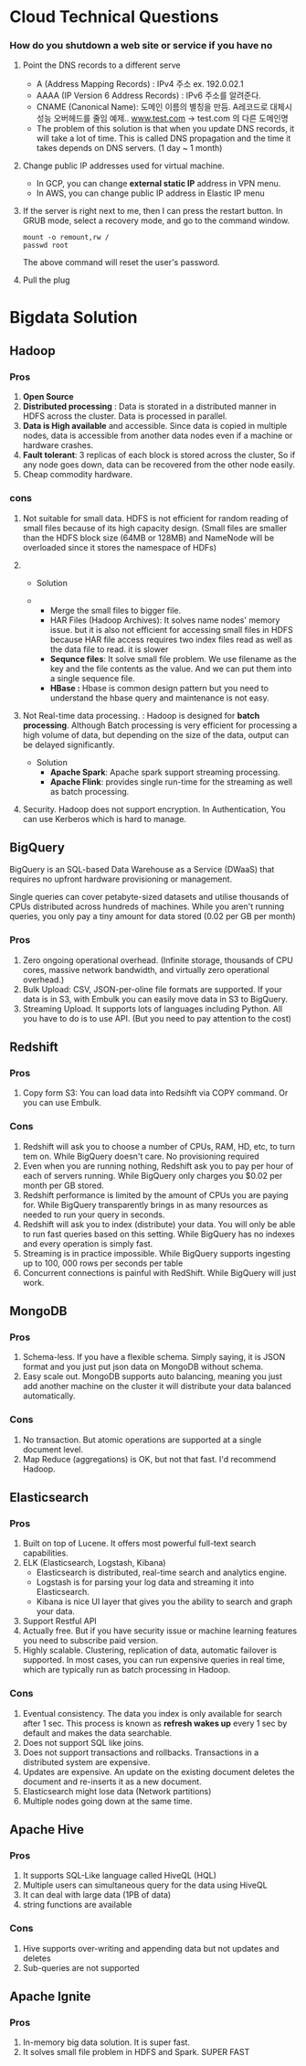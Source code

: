 # Cloud Technical Questions

### How do you shutdown a web site or service if you have no

1. Point the DNS records to a different serve

   - A (Address Mapping Records) : IPv4 주소 ex. 192.0.02.1
   - AAAA (IP Version 6 Address Records) : IPv6 주소를 알려준다.
   - CNAME (Canonical Name): 도메인 이름의 별칭을 만듬. A레코드로 대체시 성능 오버헤드를 줄임
     예제.. www.test.com -> test.com 의 다른 도메인명
   - The problem of this solution is that when you update DNS records, it will take a lot of time. 
     This is called DNS propagation and the time it takes depends on DNS servers. 
     (1 day ~ 1 month)

2. Change public IP addresses used for virtual machine. 

   - In GCP, you can change **external static IP** address in VPN menu. 
   - In AWS, you can change public IP address in Elastic IP menu

3. If the server is right next to me, then I can press the restart button. 
   In GRUB mode, select a recovery mode, and go to the command window. 

   ```
   mount -o remount,rw /
   passwd root
   ```

   The above command will reset the user's password. 

4. Pull the plug




# Bigdata Solution

## Hadoop

### Pros

1. **Open Source**
2. **Distributed processing** : Data is storated in a distributed manner in HDFS across the cluster. Data is processed in parallel. 
3. **Data is High available** and accessible. Since data is copied in multiple nodes, data is accessible from another data nodes even if a machine or hardware crashes. 
4. **Fault tolerant**: 3 replicas of each block is stored across the cluster, So if any node goes down, data can be recovered from the other node easily. 
5. Cheap commodity hardware. 

### cons

1. Not suitable for small data. HDFS is not efficient for random reading of small files because of its high capacity design. 
   (Small files are smaller than the HDFS block size (64MB or 128MB) and NameNode will be overloaded since it stores the namespace of HDFs)

1. - Solution

   - - Merge the small files to bigger file. 
     - HAR Files (Hadoop Archives): It solves name nodes' memory issue. but it is also not efficient for accessing small files in HDFS because HAR file access requires two index files read as well as the data file to read. it is slower
     - **Sequnce files**: It solve small file problem. We use filename as the key and the file contents as the value. And we can put them into a single sequence file. 
     - **HBase :** Hbase is common design pattern but you need to understand the hbase query and maintenance is not easy. 

2. Not Real-time data processing. : Hadoop is designed for **batch processing**. Although Batch processing is very efficient for processing a high volume of data, but depending on the size of the data, output can be delayed significantly. 

   - Solution
     - **Apache Spark**: Apache spark support streaming processing. 
     - **Apache Flink**: provides single run-time for the streaming as well as batch processing.

3. Security. Hadoop does not support encryption. 
   In Authentication, You can use Kerberos which is hard to manage. 



## BigQuery

BigQuery is an SQL-based Data Warehouse as a Service (DWaaS) that requires no upfront hardware provisioning or management. 

Single queries can cover petabyte-sized datasets and utilise thousands of CPUs distributed across hundreds of machines. While you aren't running queries, you only pay a tiny amount for data stored (0.02 per GB  per month)

### Pros

1. Zero ongoing operational overhead. (Infinite storage, thousands of CPU cores, massive network bandwidth, and virtually zero operational overhead.) 
2. Bulk Upload: CSV, JSON-per-oline file formats are supported. If your data is in S3, with Embulk you can easily move data in S3 to BigQuery. 
3. Streaming Upload. It supports lots of languages including Python. All you have to do is to use API. 
   (But you need to pay attention to the cost)



## Redshift

### Pros

1. Copy form S3: You can load data into Redsihft via COPY command. 
   Or you can use Embulk. 

### Cons

1. Redshift will ask you to choose a number of CPUs, RAM, HD, etc, to turn tem on. 
   While BigQuery doesn't care. No provisioning required
2. Even when you are running nothing, Redshift ask you to pay per hour of each of servers running. 
   While BigQuery only charges you $0.02 per month per GB stored. 
3. Redshift performance is limited by the amount of CPUs you are paying for.
   While BigQuery transparently brings in as many resources as needed to run your query in seconds. 
4. Redshift will ask you to index (distribute) your data. You will only be able to run fast queries based on this setting.
   While BigQuery has no indexes and every operation is simply fast. 
5. Streaming is in practice impossible. 
   While BigQuery supports ingesting up to 100, 000 rows per seconds per table 
6. Concurrent connections is painful with RedShift. 
   While BigQuery will just work. 



## MongoDB

### Pros

1. Schema-less. If you have a flexible schema. Simply saying, it is JSON format and you just put json data on MongoDB without schema. 
2. Easy scale out. MongoDB supports auto balancing, meaning you just add another machine on the cluster it will distribute your data balanced automatically. 

### Cons

1. No transaction. But atomic operations are supported at a single document level. 
2. Map Reduce (aggregations) is OK, but not that fast. I'd recommend Hadoop. 



## Elasticsearch

### Pros

1. Built on top of Lucene. It offers most powerful full-text search capabilities. 
2. ELK (Elasticsearch, Logstash, Kibana)
   - Elasticsearch is distributed, real-time search and analytics engine. 
   - Logstash is for parsing your log data and streaming it into Elasticsearch. 
   - Kibana is nice UI layer that gives you the ability to search and graph your data. 
3. Support Restful API
4. Actually free. But if you have security issue or machine learning features you need to subscribe paid version. 
5. Highly scalable. Clustering, replication of data, automatic failover is supported. 
   In most cases, you can run expensive queries in real time, which are typically run as batch processing in Hadoop. 

### Cons

1. Eventual consistency. The data you index is only available for search after 1 sec. 
   This process is known as **refresh wakes up** every 1 sec by default and makes the data searchable. 
2. Does not support SQL like joins. 
3. Does not support transactions and rollbacks. Transactions in a distributed system are expensive. 
4. Updates are expensive. An update on the existing document deletes the document and re-inserts it as a new document. 
5. Elasticsearch might lose data (Network partitions)
6. Multiple nodes going down at the same time. 



## Apache Hive

### Pros

1. It supports SQL-Like language called HiveQL (HQL)
2. Multiple users can simultaneous query for the data using HiveQL
3. It can deal with large data (1PB of data)
4. string functions are available

### Cons

1. Hive supports over-writing and appending data but not updates and deletes 
2. Sub-queries are not supported



## Apache Ignite 

### Pros

1. In-memory big data solution. It is super fast.
2. It solves small file problem in HDFS and Spark. 
   SUPER FAST





